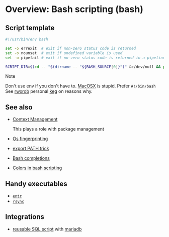 # Overview: Bash scripting (bash)

## Script template

```bash
#!/usr/bin/env bash

set -o errexit  # exit if non-zero status code is returned
set -o nounset  # exit if undefined variable is used
set -o pipefail # exit if no-zero status code is returned in a pipeline

SCRIPT_DIR=$(cd -- "$(dirname -- "${BASH_SOURCE[0]}")" &>/dev/null && pwd)
```

> [!NOTE]
>
> Don't use env if you don't have to. [MacOSX](../654) is stupid. Prefer `#!/bin/bash` See [rwxrob](../80) personal [keg](../651) on reasons why.

## See also

- [Context Management](../113)

  This plays a role with package management

- [Os fingerprinting](../133)
- [export PATH trick](../655)
- [Bash completions](../125)
- [Colors in bash scripting](../684)

## Handy executables

- [`entr`](../679)
- [`rsync`](../680)

## Integrations

- [reusable SQL script](../652) with [mariadb](../654)